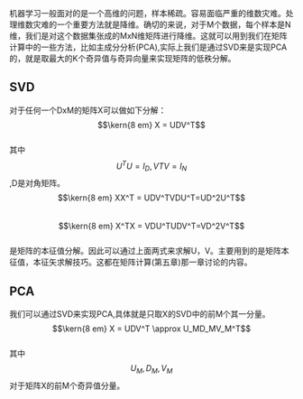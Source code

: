 机器学习一般面对的是一个高维的问题，样本稀疏。容易面临严重的维数灾难。处理维数灾难的一个重要方法就是降维。确切的来说，对于M个数据，每个样本是N维，我们是对这个数据集张成的MxN维矩阵进行降维。这就可以用到我们在矩阵计算中的一些方法，比如主成分分析(PCA),实际上我们是通过SVD来是实现PCA的，就是取最大的K个奇异值与奇异向量来实现矩阵的低秩分解。
## SVD
对于任何一个DxM的矩阵X可以做如下分解：  
$$\kern{8 em} X = UDV^T$$  
其中$$U^TU=I_D,VTV=I_N$$,D是对角矩阵。  
$$\kern{8 em} XX^T = UDV^TVDU^T=UD^2U^T$$  
$$\kern{8 em} X^TX = VDU^TUDV^T=VD^2V^T$$  
是矩阵的本征值分解。因此可以通过上面两式来求解U，V。主要用到的是矩阵本征值，本征矢求解技巧。这都在矩阵计算(第五章)那一章讨论的内容。
## PCA
我们可以通过SVD来实现PCA,具体就是只取X的SVD中的前M个其一分量。  
$$\kern{8 em} X = UDV^T \approx U_MD_MV_M^T$$  
其中$$U_M,D_M,V_M$$对于矩阵X的前M个奇异值分量。 

